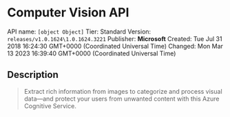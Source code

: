 # Computer Vision API
API name: `[object Object]`
Tier: Standard
Version: `releases/v1.0.1624\1.0.1624.3221`
Publisher: **Microsoft**
Created: Tue Jul 31 2018 16:24:30 GMT+0000 (Coordinated Universal Time)
Changed: Mon Mar 13 2023 16:39:40 GMT+0000 (Coordinated Universal Time)

## Description
> Extract rich information from images to categorize and process visual data—and protect your users from unwanted content with this Azure Cognitive Service.
